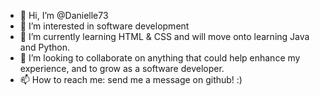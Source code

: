 - 👋 Hi, I’m @Danielle73
- 👀 I’m interested in software development
- 🌱 I’m currently learning HTML & CSS and will move onto learning Java and Python. 
- 💞️ I’m looking to collaborate on anything that could help enhance my experience, and to grow as a software developer. 
- 📫 How to reach me: send me a message on github! :) 

<!---
Danielle73/Danielle73 is a ✨ special ✨ repository because its `README.md` (this file) appears on your GitHub profile.
You can click the Preview link to take a look at your changes.
--->
